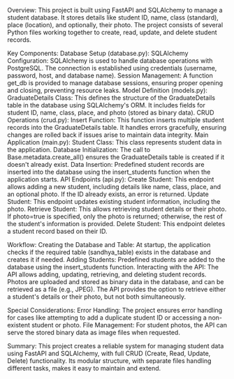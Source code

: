 Overview:
This project is built using FastAPI and SQLAlchemy to manage a student database. It stores details like student ID, name, class (standard), place (location), and optionally, their photo.
The project consists of several Python files working together to create, read, update, and delete student records.

Key Components:
Database Setup (database.py):
SQLAlchemy Configuration: SQLAlchemy is used to handle database operations with PostgreSQL. The connection is established using credentials (username, password, host, and database name).
Session Management: A function get_db is provided to manage database sessions, ensuring proper opening and closing, preventing resource leaks.
Model Definition (models.py):
GraduateDetails Class: This defines the structure of the GraduateDetails table in the database using SQLAlchemy's ORM. It includes fields for student ID, name, class, place, and photo (stored as binary data).
CRUD Operations (crud.py):
Insert Function: This function inserts multiple student records into the GraduateDetails table. It handles errors gracefully, ensuring changes are rolled back if issues arise to maintain data integrity.
Main Application (main.py):
Student Class: This class represents student data in the application.
Database Initialization: The call to Base.metadata.create_all() ensures the GraduateDetails table is created if it doesn't already exist.
Data Insertion: Predefined student records are inserted into the database using the insert_students function when the application starts.
API Endpoints (api.py):
Create Student: This endpoint allows adding a new student, including details like name, class, place, and an optional photo. If the ID already exists, an error is returned.
Update Student: This endpoint updates existing student information, including the photo.
Retrieve Student: This allows retrieving student details or their photo. If photo=true is specified, only the photo is returned; otherwise, the rest of the student's information is provided.
Delete Student: This endpoint deletes a student record based on their ID.

Workflow:
Creating the Database and Table: At startup, the application checks if the required table (sandhya_table) exists in the database and creates it if needed.
Adding Students: Predefined students are added to the database using the insert_students function.
Interacting with the API:
The API allows adding, updating, retrieving, and deleting student records.
Photos are uploaded and stored as binary data in the database, and can be retrieved as a file (e.g., JPEG).
The API provides the option to retrieve either a student's details or their photo, but not both simultaneously.

Special Considerations:
Error Handling: The project ensures error handling for cases like attempting to add a duplicate student ID or accessing a non-existent student or photo.
File Management: For student photos, the API can serve the stored binary data as image files when requested.

Summary:
This project creates a reliable system for managing student data using FastAPI and SQLAlchemy, with full CRUD (Create, Read, Update, Delete) functionality. 
Its modular structure, with separate files handling different tasks, makes it easy to maintain and extend.
